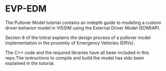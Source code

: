 # EVP-EDM
The Pullover Model tutorial contains an indepth guide to modeling a custom driver behavior model in VISSIM using the External Driver Model (EDM)API.

Section 8 of the totiral explains the design process of a pullover model implementation in the proximtiy of Emergency Vehicles (ERVs).

The C++ code and the required libraries have all been included in this repo.The isntructions to compile and build the model has sldo been explained in the tutorial. 

